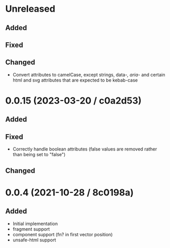 # Unreleased

## Added

## Fixed

## Changed

- Convert attributes to camelCase, except strings, data-*, aria-* and certain html and svg attributes that are expected to be kebab-case

# 0.0.15 (2023-03-20 / c0a2d53)

## Added

## Fixed

- Correctly handle boolean attributes (false values are removed rather than being set to "false")

## Changed

# 0.0.4 (2021-10-28 / 8c0198a)

## Added

- Initial implementation
- fragment support
- component support (fn? in first vector position)
- unsafe-html support
